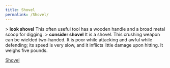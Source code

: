 ```yaml
---
title: Shovel
permalink: /Shovel/
---
```


\> **look shovel**
This often useful tool has a wooden handle and a broad metal scoop for
digging.
\> **consider shovel**
It is a shovel.
This crushing weapon can be wielded two-handed.
It is poor while attacking and awful while defending; its speed is very
slow, and it inflicts little damage upon hitting.
It weighs five pounds.

[Shovel](Category:_Smiting_weapons "wikilink")